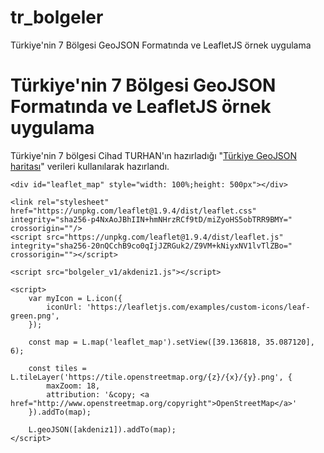 # tr_bolgeler
Türkiye'nin 7 Bölgesi GeoJSON Formatında ve LeafletJS örnek uygulama


<!DOCTYPE html>
<html>
<body>
	<h1>Türkiye'nin 7 Bölgesi GeoJSON Formatında ve LeafletJS örnek uygulama</h1>
	<p>Türkiye'nin 7 bölgesi Cihad TURHAN'ın hazırladığı "<a href="https://github.com/cihadturhan/tr-geojson" target="_blank" title="Türkiye GeoJSON haritası">Türkiye GeoJSON haritası</a>" verileri kullanılarak hazırlandı.</p>

	<div id="leaflet_map" style="width: 100%;height: 500px"></div>

	<link rel="stylesheet" href="https://unpkg.com/leaflet@1.9.4/dist/leaflet.css" integrity="sha256-p4NxAoJBhIIN+hmNHrzRCf9tD/miZyoHS5obTRR9BMY=" crossorigin=""/>
	<script src="https://unpkg.com/leaflet@1.9.4/dist/leaflet.js" integrity="sha256-20nQCchB9co0qIjJZRGuk2/Z9VM+kNiyxNV1lvTlZBo=" crossorigin=""></script>

	<script src="bolgeler_v1/akdeniz1.js"></script>

	<script>
		var myIcon = L.icon({
			iconUrl: 'https://leafletjs.com/examples/custom-icons/leaf-green.png',
		});
		
		const map = L.map('leaflet_map').setView([39.136818, 35.087120], 6);
	
		const tiles = L.tileLayer('https://tile.openstreetmap.org/{z}/{x}/{y}.png', {
			maxZoom: 18,
			attribution: '&copy; <a href="http://www.openstreetmap.org/copyright">OpenStreetMap</a>'
		}).addTo(map);
	
		L.geoJSON([akdeniz1]).addTo(map);
	</script>
</body>
</html>
